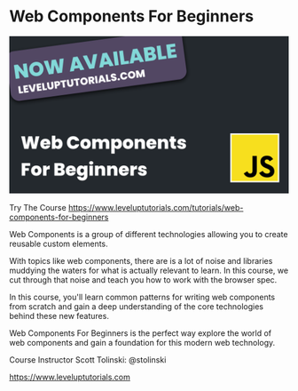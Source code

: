 # Web Components For Beginners

![Web Components For Beginners](./image.png)

Try The Course
https://www.leveluptutorials.com/tutorials/web-components-for-beginners

Web Components is a group of different technologies allowing you to create reusable custom elements.

With topics like web components, there are is a lot of noise and libraries muddying the waters for what is actually relevant to learn. In this course, we cut through that noise and teach you how to work with the browser spec.

In this course, you'll learn common patterns for writing web components from scratch and gain a deep understanding of the core technologies behind these new features.

Web Components For Beginners is the perfect way explore the world of web components and gain a foundation for this modern web technology.

Course Instructor
Scott Tolinski: @stolinski

https://www.leveluptutorials.com
